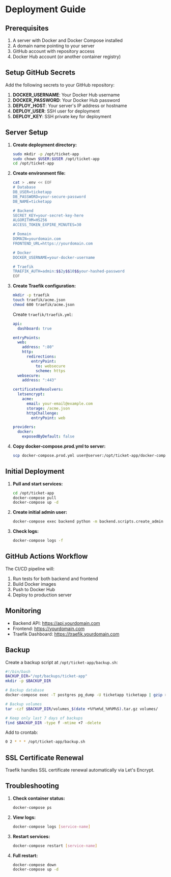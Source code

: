 # Deployment Guide

## Prerequisites

1. A server with Docker and Docker Compose installed
2. A domain name pointing to your server
3. GitHub account with repository access
4. Docker Hub account (or another container registry)

## Setup GitHub Secrets

Add the following secrets to your GitHub repository:

1. **DOCKER_USERNAME**: Your Docker Hub username
2. **DOCKER_PASSWORD**: Your Docker Hub password
3. **DEPLOY_HOST**: Your server's IP address or hostname
4. **DEPLOY_USER**: SSH user for deployment
5. **DEPLOY_KEY**: SSH private key for deployment

## Server Setup

1. **Create deployment directory:**
   ```bash
   sudo mkdir -p /opt/ticket-app
   sudo chown $USER:$USER /opt/ticket-app
   cd /opt/ticket-app
   ```

2. **Create environment file:**
   ```bash
   cat > .env << EOF
   # Database
   DB_USER=ticketapp
   DB_PASSWORD=your-secure-password
   DB_NAME=ticketapp

   # Backend
   SECRET_KEY=your-secret-key-here
   ALGORITHM=HS256
   ACCESS_TOKEN_EXPIRE_MINUTES=30

   # Domain
   DOMAIN=yourdomain.com
   FRONTEND_URL=https://yourdomain.com

   # Docker
   DOCKER_USERNAME=your-docker-username

   # Traefik
   TRAEFIK_AUTH=admin:$$2y$$10$$your-hashed-password
   EOF
   ```

3. **Create Traefik configuration:**
   ```bash
   mkdir -p traefik
   touch traefik/acme.json
   chmod 600 traefik/acme.json
   ```

   Create `traefik/traefik.yml`:
   ```yaml
   api:
     dashboard: true

   entryPoints:
     web:
       address: ":80"
       http:
         redirections:
           entryPoint:
             to: websecure
             scheme: https
     websecure:
       address: ":443"

   certificatesResolvers:
     letsencrypt:
       acme:
         email: your-email@example.com
         storage: /acme.json
         httpChallenge:
           entryPoint: web

   providers:
     docker:
       exposedByDefault: false
   ```

4. **Copy docker-compose.prod.yml to server:**
   ```bash
   scp docker-compose.prod.yml user@server:/opt/ticket-app/docker-compose.yml
   ```

## Initial Deployment

1. **Pull and start services:**
   ```bash
   cd /opt/ticket-app
   docker-compose pull
   docker-compose up -d
   ```

2. **Create initial admin user:**
   ```bash
   docker-compose exec backend python -m backend.scripts.create_admin
   ```

3. **Check logs:**
   ```bash
   docker-compose logs -f
   ```

## GitHub Actions Workflow

The CI/CD pipeline will:
1. Run tests for both backend and frontend
2. Build Docker images
3. Push to Docker Hub
4. Deploy to production server

## Monitoring

- Backend API: https://api.yourdomain.com
- Frontend: https://yourdomain.com
- Traefik Dashboard: https://traefik.yourdomain.com

## Backup

Create a backup script at `/opt/ticket-app/backup.sh`:
```bash
#!/bin/bash
BACKUP_DIR="/opt/backups/ticket-app"
mkdir -p $BACKUP_DIR

# Backup database
docker-compose exec -T postgres pg_dump -U ticketapp ticketapp | gzip > $BACKUP_DIR/db_$(date +%Y%m%d_%H%M%S).sql.gz

# Backup volumes
tar -czf $BACKUP_DIR/volumes_$(date +%Y%m%d_%H%M%S).tar.gz volumes/

# Keep only last 7 days of backups
find $BACKUP_DIR -type f -mtime +7 -delete
```

Add to crontab:
```bash
0 2 * * * /opt/ticket-app/backup.sh
```

## SSL Certificate Renewal

Traefik handles SSL certificate renewal automatically via Let's Encrypt.

## Troubleshooting

1. **Check container status:**
   ```bash
   docker-compose ps
   ```

2. **View logs:**
   ```bash
   docker-compose logs [service-name]
   ```

3. **Restart services:**
   ```bash
   docker-compose restart [service-name]
   ```

4. **Full restart:**
   ```bash
   docker-compose down
   docker-compose up -d
   ```